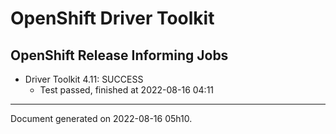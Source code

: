 
OpenShift Driver Toolkit
========================

OpenShift Release Informing Jobs
--------------------------------



* Driver Toolkit 4.11: SUCCESS
  - Test passed, finished at 2022-08-16 04:11






---
Document generated on 2022-08-16 05h10.

